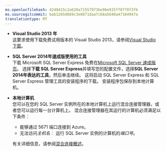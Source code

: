 ```yaml
---
ms.openlocfilehash: 4248415c2a620a71557973be96e915ff8770f3fb
ms.sourcegitcommit: bab1265d669c3e6871daa7cb8a5640a47104947a
translationtype: MT
---
```


- **Visual Studio 2013 年** <br/>这要求使用下载免费试用版本的 Visual Studio 2013，请参阅[Visual Studio 下载](http://www.visualstudio.com/downloads/download-visual-studio-vs)。 

- **SQL Server 2014年速成版使用的工具** <br/>下载 Microsoft SQL Server Express 免费在[Microsoft SQL Server 速成版页](http://www.microsoft.com/en-us/server-cloud/Products/sql-server-editions/sql-server-express.aspx)。 选择**下载 SQL Server Express**并填写您的配置文件，选择**SQL Server 2014年表达的工具**，然后单击继续。 这将启动 SQL Server Express 和 SQL Server Express 管理工具的安装程序的下载。 安装程序包保存到本地计算机。

- **本地计算机** <br/>您可以在您的 SQL Server 实例所在的本地计算机上运行混合连接管理器，或者您可以运行每一台计算机上。 混合连接管理器在其运行的计算机必须满足以下条件︰

    - 能够通过 5671 端口连接到 Azure。
    - 无法访问*主机名*︰ 运行 SQL Server 实例的计算机的*端口号*。  

    有关详细信息，请参阅[混合连接概述](../articles/integration-hybrid-connection-overview.md)。